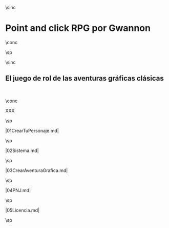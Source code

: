 \sinc

# Point and click RPG **por Gwannon**

\conc

\sp

\sinc

## El juego de rol de las aventuras gráficas clásicas

&nbsp;

\conc

XXX

\sp

|01CrearTuPersonaje.md|

\sp

|02Sistema.md|

\sp

|03CrearAventuraGrafica.md|

\sp

|04PNJ.md|

\sp

|05Licencia.md|

\sp

&nbsp;